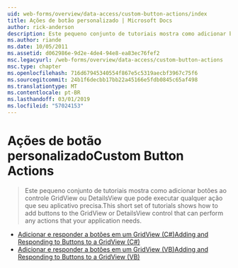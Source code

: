 ```yaml
---
uid: web-forms/overview/data-access/custom-button-actions/index
title: Ações de botão personalizado | Microsoft Docs
author: rick-anderson
description: Este pequeno conjunto de tutoriais mostra como adicionar botões ao controle GridView ou DetailsView que pode executar qualquer ação que seu aplicativo precisa.
ms.author: riande
ms.date: 10/05/2011
ms.assetid: d062986e-9d2e-4de4-94e8-ea83ec76fef2
msc.legacyurl: /web-forms/overview/data-access/custom-button-actions
msc.type: chapter
ms.openlocfilehash: 716d67945340554f867e5c5319aecbf3967c75f6
ms.sourcegitcommit: 24b1f6decbb17bb22a45166e5fdb0845c65af498
ms.translationtype: MT
ms.contentlocale: pt-BR
ms.lasthandoff: 03/01/2019
ms.locfileid: "57024153"
---
```

<a name="custom-button-actions"></a><span data-ttu-id="a0a67-103">Ações de botão personalizado</span><span class="sxs-lookup"><span data-stu-id="a0a67-103">Custom Button Actions</span></span>
====================
> <span data-ttu-id="a0a67-104">Este pequeno conjunto de tutoriais mostra como adicionar botões ao controle GridView ou DetailsView que pode executar qualquer ação que seu aplicativo precisa.</span><span class="sxs-lookup"><span data-stu-id="a0a67-104">This short set of tutorials shows how to add buttons to the GridView or DetailsView control that can perform any actions that your application needs.</span></span>


- [<span data-ttu-id="a0a67-105">Adicionar e responder a botões em um GridView (C#)</span><span class="sxs-lookup"><span data-stu-id="a0a67-105">Adding and Responding to Buttons to a GridView (C#)</span></span>](adding-and-responding-to-buttons-to-a-gridview-cs.md)
- [<span data-ttu-id="a0a67-106">Adicionar e responder a botões em um GridView (VB)</span><span class="sxs-lookup"><span data-stu-id="a0a67-106">Adding and Responding to Buttons to a GridView (VB)</span></span>](adding-and-responding-to-buttons-to-a-gridview-vb.md)
